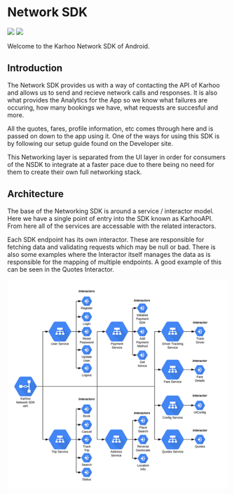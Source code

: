 # Network SDK

![](https://github.com/karhoo/karhoo-android-sdk/workflows/Develop%20Branch%20CI/badge.svg) ![](https://github.com/karhoo/karhoo-android-sdk/workflows/Master%20Branch%20CI/badge.svg)

Welcome to the Karhoo Network SDK of Android.

## Introduction

The Network SDK provides us with a way of contacting the API of Karhoo and allows us to send and recieve network calls and responses. It is also what provides the Analytics for the App so we know what failures are occuring, how many bookings we have, what requests are succesful and more.

All the quotes, fares, profile information, etc comes through here and is passed on down to the app using it. One of the ways for using this SDK is by following our setup guide found on the Developer site.

This Networking layer is separated from the UI layer in order for consumers of the NSDK to integrate at a faster pace due to there being no need for them to create their own full networking stack.

## Architecture

The base of the Networking SDK is around a service / interactor model. Here we have a single point of entry into the SDK known as KarhooAPI. From here all of the services are accessable with the related interactors. 

Each SDK endpoint has its own interactor. These are responsible for fetching data and validating requests which may be null or bad. There is also some examples where the Interactor itself manages the data as is responsible for the mapping of multiple endpoints. A good example of this can be seen in the Quotes Interactor.

![Network SDK](docs/assets/network_sdk.png)
